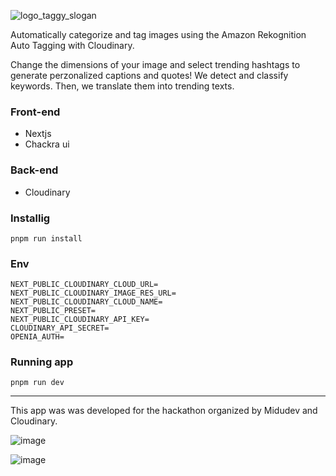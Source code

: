 ![logo_taggy_slogan](https://user-images.githubusercontent.com/34925280/223430925-9340b7ab-dc4e-464c-9c27-b0a90bff1c06.svg)

Automatically categorize and tag images using the Amazon Rekognition Auto Tagging with Cloudinary.

Change the dimensions of your image and select trending hashtags to generate perzonalized captions and quotes!
We detect and classify keywords. Then, we translate them into trending texts.

### Front-end

- Nextjs
- Chackra ui

### Back-end

- Cloudinary

### Installig

```
pnpm run install
```

### Env

```
NEXT_PUBLIC_CLOUDINARY_CLOUD_URL=
NEXT_PUBLIC_CLOUDINARY_IMAGE_RES_URL=
NEXT_PUBLIC_CLOUDINARY_CLOUD_NAME=
NEXT_PUBLIC_PRESET=
NEXT_PUBLIC_CLOUDINARY_API_KEY=
CLOUDINARY_API_SECRET=
OPENIA_AUTH=
```

### Running app

```
pnpm run dev
```

<hr>

This app was was developed for the hackathon organized by Midudev and Cloudinary.

![image](https://user-images.githubusercontent.com/34925280/223431160-23f05241-1bf4-4ef3-ae78-41ca4a4cf487.png)

![image](https://user-images.githubusercontent.com/34925280/223431855-1dc089ca-c1b9-42ec-8116-4b4197fdfc8f.png)
